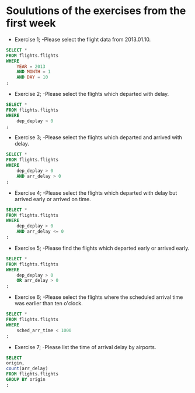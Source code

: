 

# Soulutions of the exercises from the first week



- Exercise 1;
	-Please select the flight data from 2013.01.10.

```sql
SELECT * 
FROM flights.flights
WHERE
    YEAR = 2013
    AND MONTH = 1
    AND DAY = 10
;
```
	
- Exercise 2;
	-Please select the flights which departed with  delay.	

```sql
SELECT * 
FROM flights.flights
WHERE
    dep_deplay > 0
;
```
    
- Exercise 3;
	-Please select the flights which departed and arrived with  delay.

```sql
SELECT * 
FROM flights.flights
WHERE
    dep_deplay > 0
    AND arr_delay > 0
;
```
    
- Exercise 4;
	-Please select the flights which departed with delay but arrived early or arrived on time.	
	
```sql
SELECT * 
FROM flights.flights
WHERE
    dep_deplay > 0
    AND arr_delay <= 0
;
```

- Exercise 5;
	-Please find the flights which departed early or arrived early.

    
```sql
SELECT * 
FROM flights.flights
WHERE
    dep_deplay > 0
    OR arr_delay > 0
;
```


- Exercise 6;
	-Please select the flights where the scheduled arrival time was earlier than ten o'clock.	
    
```sql
SELECT * 
FROM flights.flights
WHERE
    sched_arr_time < 1000
;
```
 
- Exercise 7;
	-Please list the time of  arrival delay by airports.

```sql
SELECT 
origin, 
count(arr_delay)
FROM flights.flights
GROUP BY origin
;
```